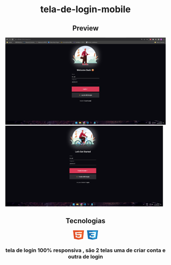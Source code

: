 
<h1 align="center" > tela-de-login-mobile</h1>

<h2 align="center">Preview</h2>

<div align="center">
 <img src='https://github.com/GustavoMoraes22/tela-de-login-mobile/blob/main/assets/login.png?raw=true'>
  <img src='https://github.com/GustavoMoraes22/tela-de-login-mobile/blob/main/assets/Projeto%20concluido.png?raw=true'>
</div>

<h2 align="center">Tecnologias</h2>
<div align="center">
  <img align="center" alt="Gustavo-HTML" height="30" width="40" src="https://raw.githubusercontent.com/devicons/devicon/master/icons/html5/html5-original.svg">
  <img align="center" alt="Gustavo-CSS" height="30" width="40" src="https://raw.githubusercontent.com/devicons/devicon/master/icons/css3/css3-original.svg">
</div>

<h3 align="center" >tela de login 100% responsiva , são 2 telas uma de criar conta e outra de login</h3>
